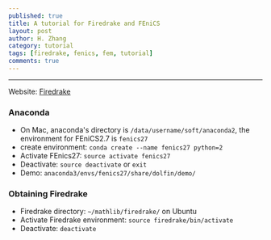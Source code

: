 ```yaml
---
published: true
title: A tutorial for Firedrake and FEniCS
layout: post
author: H. Zhang
category: tutorial 
tags: [firedrake, fenics, fem, tutorial]
comments: true 
---
```


---

Website: [Firedrake](http://www.firedrakeproject.org/)

### Anaconda ###
- On Mac, anaconda's directory is `/data/username/soft/anaconda2`, the environment for FEniCS2.7 is `fenics27`
- create environment: `conda create --name fenics27 python=2`
- Activate FEnics27: `source activate fenics27`
- Deactivate: `source deactivate` or `exit`
- Demo: `anaconda3/envs/fenics27/share/dolfin/demo/`

### Obtaining Firedrake ###

- Firedrake directory: `~/mathlib/firedrake/` on Ubuntu
- Activate Firedrake environment: `source firedrake/bin/activate`
- Deactivate: `deactivate`



